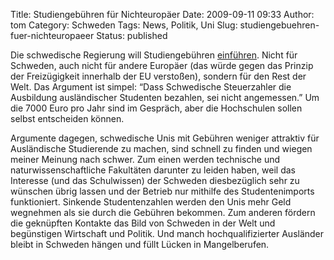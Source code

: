 Title: Studiengebühren für Nichteuropäer
Date: 2009-09-11 09:33
Author: tom
Category: Schweden
Tags: News, Politik, Uni
Slug: studiengebuehren-fuer-nichteuropaeer
Status: published

Die schwedische Regierung will Studiengebühren
[einführen](http://www.dn.se/nyheter/sverige/regeringen-foreslar-studieavgifter-1.949600).
Nicht für Schweden, auch nicht für andere Europäer (das würde gegen das
Prinzip der Freizügigkeit innerhalb der EU verstoßen), sondern für den
Rest der Welt. Das Argument ist simpel: “Dass Schwedische Steuerzahler
die Ausbildung ausländischer Studenten bezahlen, sei nicht angemessen.”
Um die 7000 Euro pro Jahr sind im Gespräch, aber die Hochschulen sollen
selbst entscheiden können.

Argumente dagegen, schwedische Unis mit Gebühren weniger attraktiv für
Ausländische Studierende zu machen, sind schnell zu finden und wiegen
meiner Meinung nach schwer. Zum einen werden technische und
naturwissenschaftliche Fakultäten darunter zu leiden haben, weil das
Interesse (und das Schulwissen) der Schweden diesbezüglich sehr zu
wünschen übrig lassen und der Betrieb nur mithilfe des Studentenimports
funktioniert. Sinkende Studentenzahlen werden den Unis mehr Geld
wegnehmen als sie durch die Gebühren bekommen. Zum anderen fördern die
geknüpften Kontakte das Bild von Schweden in der Welt und begünstigen
Wirtschaft und Politik. Und manch hochqualifizierter Ausländer bleibt in
Schweden hängen und füllt Lücken in Mangelberufen.

